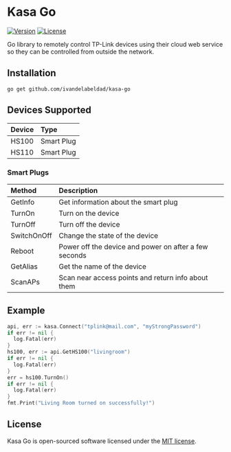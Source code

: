 # Kasa Go

[![Version](https://img.shields.io/github/tag/ivandelabeldad/kasa-go.svg)](https://github.com/ivandelabeldad/kasa-go)
[![License](https://img.shields.io/badge/license-MIT-orange.svg)](https://github.com/ivandelabeldad/kasa-go/blob/master/LICENSE)

Go library to remotely control TP-Link devices using their cloud web service so they can be
controlled from outside the network.

## Installation

```
go get github.com/ivandelabeldad/kasa-go
```

## Devices Supported

| Device | Type |
| :--- | :--- |
| HS100 | Smart Plug |
| HS110 | Smart Plug |

### Smart Plugs

| Method | Description |
| :--- | :--- |
| GetInfo | Get information about the smart plug |
| TurnOn | Turn on the device |
| TurnOff | Turn off the device |
| SwitchOnOff | Change the state of the device |
| Reboot | Power off the device and power on after a few seconds |
| GetAlias | Get the name of the device |
| ScanAPs | Scan near access points and return info about them |

## Example

```go
api, err := kasa.Connect("tplink@mail.com", "myStrongPassword")
if err != nil {
  log.Fatal(err)
}
hs100, err := api.GetHS100("livingroom")
if err != nil {
  log.Fatal(err)
}
err = hs100.TurnOn()
if err != nil {
  log.Fatal(err)
}
fmt.Print("Living Room turned on successfully!")
```

## License

Kasa Go is open-sourced software licensed under
the [MIT license](https://github.com/ivandelabeldad/kasa-go/blob/master/LICENSE).
